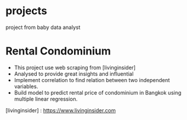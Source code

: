 # projects
  project from baby data analyst

# Rental Condominium
  * This project use web scraping from [livinginsider]
  * Analysed to provide great insights and influential
  * Implement correlation to find relation between two independent variables.
  * Build model to predict rental price of condominium in Bangkok using multiple linear regression.  


 [livinginsider] : https://www.livinginsider.com
  
  
  
